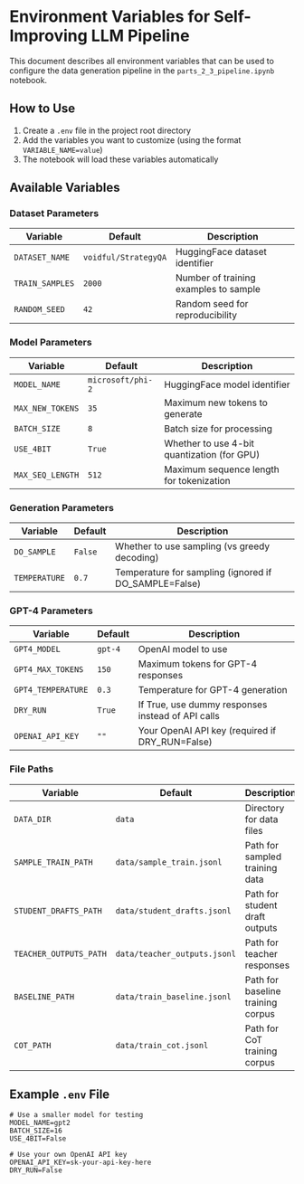# Environment Variables for Self-Improving LLM Pipeline

This document describes all environment variables that can be used to configure the data generation pipeline in the `parts_2_3_pipeline.ipynb` notebook.

## How to Use

1. Create a `.env` file in the project root directory
2. Add the variables you want to customize (using the format `VARIABLE_NAME=value`)
3. The notebook will load these variables automatically

## Available Variables

### Dataset Parameters

| Variable | Default | Description |
|----------|---------|-------------|
| `DATASET_NAME` | `voidful/StrategyQA` | HuggingFace dataset identifier |
| `TRAIN_SAMPLES` | `2000` | Number of training examples to sample |
| `RANDOM_SEED` | `42` | Random seed for reproducibility |

### Model Parameters

| Variable | Default | Description |
|----------|---------|-------------|
| `MODEL_NAME` | `microsoft/phi-2` | HuggingFace model identifier |
| `MAX_NEW_TOKENS` | `35` | Maximum new tokens to generate |
| `BATCH_SIZE` | `8` | Batch size for processing |
| `USE_4BIT` | `True` | Whether to use 4-bit quantization (for GPU) |
| `MAX_SEQ_LENGTH` | `512` | Maximum sequence length for tokenization |

### Generation Parameters

| Variable | Default | Description |
|----------|---------|-------------|
| `DO_SAMPLE` | `False` | Whether to use sampling (vs greedy decoding) |
| `TEMPERATURE` | `0.7` | Temperature for sampling (ignored if DO_SAMPLE=False) |

### GPT-4 Parameters

| Variable | Default | Description |
|----------|---------|-------------|
| `GPT4_MODEL` | `gpt-4` | OpenAI model to use |
| `GPT4_MAX_TOKENS` | `150` | Maximum tokens for GPT-4 responses |
| `GPT4_TEMPERATURE` | `0.3` | Temperature for GPT-4 generation |
| `DRY_RUN` | `True` | If True, use dummy responses instead of API calls |
| `OPENAI_API_KEY` | `""` | Your OpenAI API key (required if DRY_RUN=False) |

### File Paths

| Variable | Default | Description |
|----------|---------|-------------|
| `DATA_DIR` | `data` | Directory for data files |
| `SAMPLE_TRAIN_PATH` | `data/sample_train.jsonl` | Path for sampled training data |
| `STUDENT_DRAFTS_PATH` | `data/student_drafts.jsonl` | Path for student draft outputs |
| `TEACHER_OUTPUTS_PATH` | `data/teacher_outputs.jsonl` | Path for teacher responses |
| `BASELINE_PATH` | `data/train_baseline.jsonl` | Path for baseline training corpus |
| `COT_PATH` | `data/train_cot.jsonl` | Path for CoT training corpus |

## Example `.env` File

```
# Use a smaller model for testing
MODEL_NAME=gpt2
BATCH_SIZE=16
USE_4BIT=False

# Use your own OpenAI API key
OPENAI_API_KEY=sk-your-api-key-here
DRY_RUN=False
``` 